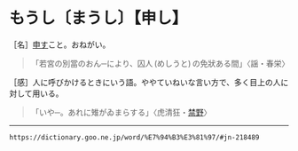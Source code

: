 # もうし〔まうし〕【申し】

［名］[申す](もうす（申す）)こと。おねがい。
>「若宮の別當のおん─により、囚人 (めしうと) の免狀ある間」〈謡・春栄〉
        
［感］人に呼びかけるときにいう語。ややていねいな言い方で、多く目上の人に対して用いる。
>「いや─。あれに雉がゐまらする」〈虎清狂・[禁野](https://dictionary.goo.ne.jp/word/%E7%A6%81%E9%87%8E/#jn-59859)〉

---
`https://dictionary.goo.ne.jp/word/%E7%94%B3%E3%81%97/#jn-218489`